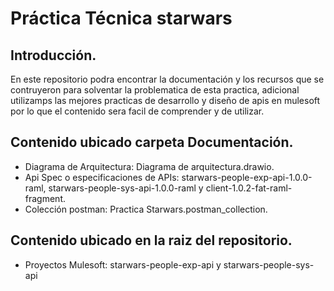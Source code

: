 # Práctica Técnica starwars

## Introducción.
En este repositorio podra encontrar la documentación y los recursos que se contruyeron para solventar la problematica de esta practica, adicional utilizamps las mejores practicas de desarrollo y diseño de apis en mulesoft por lo que el contenido sera facil de comprender y de utilizar.

## Contenido ubicado carpeta Documentación.
- Diagrama de Arquitectura: Diagrama de arquitectura.drawio.
- Api Spec o especificaciones de APIs: starwars-people-exp-api-1.0.0-raml, starwars-people-sys-api-1.0.0-raml y client-1.0.2-fat-raml-fragment.
- Colección postman: Practica Starwars.postman_collection.
 
## Contenido ubicado en la raiz del repositorio.
- Proyectos Mulesoft: starwars-people-exp-api y starwars-people-sys-api

